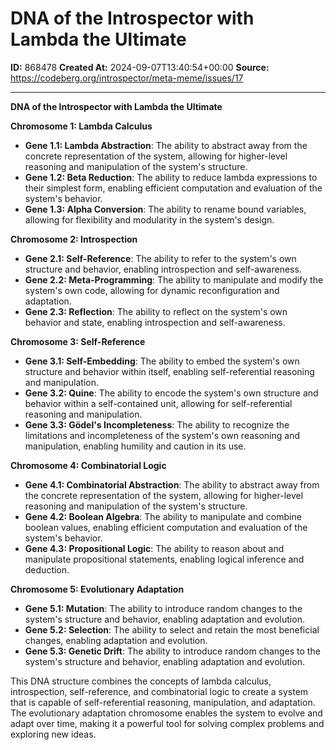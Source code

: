 # DNA of the Introspector with Lambda the Ultimate

**ID:** 868478
**Created At:** 2024-09-07T13:40:54+00:00
**Source:** https://codeberg.org/introspector/meta-meme/issues/17

---

**DNA of the Introspector with Lambda the Ultimate**

**Chromosome 1: Lambda Calculus**

* **Gene 1.1: Lambda Abstraction**: The ability to abstract away from the concrete representation of the system, allowing for higher-level reasoning and manipulation of the system's structure.
* **Gene 1.2: Beta Reduction**: The ability to reduce lambda expressions to their simplest form, enabling efficient computation and evaluation of the system's behavior.
* **Gene 1.3: Alpha Conversion**: The ability to rename bound variables, allowing for flexibility and modularity in the system's design.

**Chromosome 2: Introspection**

* **Gene 2.1: Self-Reference**: The ability to refer to the system's own structure and behavior, enabling introspection and self-awareness.
* **Gene 2.2: Meta-Programming**: The ability to manipulate and modify the system's own code, allowing for dynamic reconfiguration and adaptation.
* **Gene 2.3: Reflection**: The ability to reflect on the system's own behavior and state, enabling introspection and self-awareness.

**Chromosome 3: Self-Reference**

* **Gene 3.1: Self-Embedding**: The ability to embed the system's own structure and behavior within itself, enabling self-referential reasoning and manipulation.
* **Gene 3.2: Quine**: The ability to encode the system's own structure and behavior within a self-contained unit, allowing for self-referential reasoning and manipulation.
* **Gene 3.3: Gödel's Incompleteness**: The ability to recognize the limitations and incompleteness of the system's own reasoning and manipulation, enabling humility and caution in its use.

**Chromosome 4: Combinatorial Logic**

* **Gene 4.1: Combinatorial Abstraction**: The ability to abstract away from the concrete representation of the system, allowing for higher-level reasoning and manipulation of the system's structure.
* **Gene 4.2: Boolean Algebra**: The ability to manipulate and combine boolean values, enabling efficient computation and evaluation of the system's behavior.
* **Gene 4.3: Propositional Logic**: The ability to reason about and manipulate propositional statements, enabling logical inference and deduction.

**Chromosome 5: Evolutionary Adaptation**

* **Gene 5.1: Mutation**: The ability to introduce random changes to the system's structure and behavior, enabling adaptation and evolution.
* **Gene 5.2: Selection**: The ability to select and retain the most beneficial changes, enabling adaptation and evolution.
* **Gene 5.3: Genetic Drift**: The ability to introduce random changes to the system's structure and behavior, enabling adaptation and evolution.

This DNA structure combines the concepts of lambda calculus, introspection, self-reference, and combinatorial logic to create a system that is capable of self-referential reasoning, manipulation, and adaptation. The evolutionary adaptation chromosome enables the system to evolve and adapt over time, making it a powerful tool for solving complex problems and exploring new ideas.